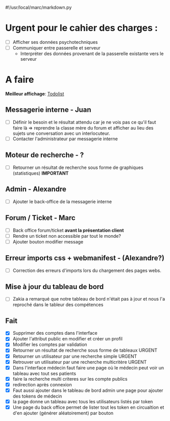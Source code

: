 #!/usr/local/marc/markdown.py

# Urgent pour le cahier des charges :
- [ ] Afficher ses données psychotechniques 
- [ ] Communiquer entre passerelle et serveur
    - Interpréter des données provenant de la passerelle existante vers le serveur
# A faire
**Meilleur affichage**: [Todolist](https://websiteofmarcpartensky.herokuapp.com/article/app-todolist)
    
## Messagerie interne - Juan
- [ ] Définir le besoin et le résultat attendu car je ne vois pas ce qu'il faut faire là 
  => reprendre la classe mère du forum et afficher au lieu des sujets une conversation avec un interlocuteur.
- [ ] Contacter l'administrateur par messagerie interne

## Moteur de recherche - ?
- [ ] Retourner un résultat de recherche sous forme de graphiques (statistiques) **IMPORTANT**

## Admin - Alexandre
- [ ] Ajouter le back-office de la messagerie interne

## Forum / Ticket - Marc
- [ ] Back office forum/ticket **avant la présentation client**
- [ ] Rendre un ticket non accessible par tout le monde?
- [ ] Ajouter bouton modifier message

## Erreur imports css + webmanifest - (Alexandre?)
- [ ] Correction des erreurs d'imports lors du chargement des pages webs.

## Mise à jour du tableau de bord
- [ ] Zakia a remarqué que notre tableau de bord n'était pas à jour et nous l'a reproché dans le tableur des compétences
 
## Fait
- [x] Supprimer des comptes dans l'interface
- [x] Ajouter l'attribut public en modifier et créer un profil
- [x] Modifier les comptes par validation
- [x] Retourner un résultat de recherche sous forme de tableaux URGENT
- [x] Retourner un utilisateur par une recherche simple URGENT
- [x] Retrouver un utilisateur par une recherche multicritère URGENT
- [x] Dans l'interface médecin faut faire une page où le médecin peut voir un tableau avec tout ses patients
- [x] faire la recherche multi criteres sur les compte publics
- [x] redirection après connexion
- [x] Faut aussi ajouter dans le tableau de bord admin une page pour ajouter des tokens de médecin
- [x] la page donne un tableau avec tous les utilisateurs listés par token
- [x] Une page du back office permet de lister tout les token en circualtion et d'en ajouter (générer aléatoirement) par bouton
